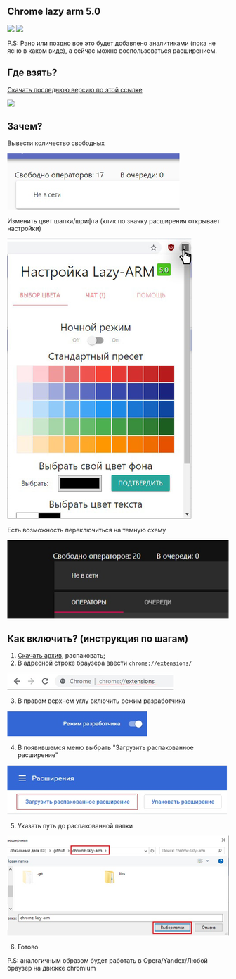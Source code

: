 ## Chrome lazy arm 5.0

![](https://img.shields.io/badge/version-5.0-green) ![](https://img.shields.io/badge/build-passing-brightgreen)

P.S: Рано или поздно все это будет добавлено аналитиками (пока не ясно в каком виде), а сейчас можно воспользоваться расширением.

## Где взять?
[Скачать последнюю версию по этой ссылке](https://github.com/JustMonk/chrome-lazy-arm/releases/download/5.0/chrome-lazy-arm-5.rar)

![](screenshoot/demo.jpg)


## Зачем?

Вывести количество свободных

![](screenshoots/free.jpg)

Изменить цвет шапки/шрифта (клик по значку расширения открывает настройки)

![](screenshoots/settings5.jpg)

Есть возможность переключиться на темную схему

![](screenshoots/dark.jpg)

## Как включить? (инструкция по шагам)

1) [Скачать архив](https://github.com/JustMonk/chrome-lazy-arm/releases/download/5.0/chrome-lazy-arm-5.rar), распаковать;
2) В адресной строке браузера ввести `chrome://extensions/`

![](screenshoots/chrome_extensions_path.jpg)

3) В правом верхнем углу включить режим разработчика

![](screenshoots/dev_mode.jpg)

4) В появившемся меню выбрать "Загрузить распакованное расширение"

![](screenshoots/upload_ext.jpg)

5) Указать путь до распакованной папки

![](screenshoots/path.jpg)

6) Готово

P.S: аналогичным образом будет работать в Opera/Yandex/Любой браузер на движке chromium
